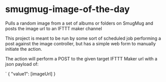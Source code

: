 # smugmug-image-of-the-day
Pulls a random image from a set of albums or folders on SmugMug and posts the image url to an IFTTT maker channel


This project is meant to be run by some sort of scheduled job performing a post against the image controller, but has a simple web form to manually initiate the action.

The action will perform a POST to the given target IFTTT Maker url with a json payload of:

` { "value1": [imageUrl] }